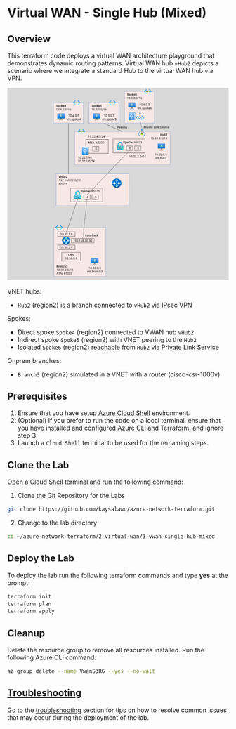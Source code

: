 
# Virtual WAN - Single Hub (Mixed)

## Overview

This terraform code deploys a virtual WAN architecture playground that demonstrates dynamic routing patterns. Virtual WAN hub `vHub2` depicts a scenario where we integrate a standard Hub to the virtual WAN hub via VPN.

![Virtual WAN - Single Hub (Mixed)](../../images/vwan-single-hub-mixed.png)

VNET hubs:
 - `Hub2` (region2) is a branch connected to `vHub2` via IPsec VPN

 Spokes:
 - Direct spoke `Spoke4` (region2) connected to VWAN hub `vHub2`
 - Indirect spoke `Spoke5` (region2) with VNET peering to the `Hub2`
 - Isolated `Spoke6` (region2) reachable from `Hub2` via Private Link Service

 Onprem branches:
 - `Branch3` (region2) simulated in a VNET with a router (cisco-csr-1000v)

## Prerequisites

1. Ensure that you have setup [Azure Cloud Shell](https://learn.microsoft.com/en-us/azure/cloud-shell/overview) environment.
2. (Optional) If you prefer to run the code on a local terminal, ensure that you have installed and configured [Azure CLI](https://learn.microsoft.com/en-us/cli/azure/install-azure-cli) and [Terraform](https://developer.hashicorp.com/terraform/tutorials/aws-get-started/install-cli), and ignore step 3.
3. Launch a `Cloud Shell` terminal to be used for the remaining steps.

## Clone the Lab

Open a Cloud Shell terminal and run the following command:
1. Clone the Git Repository for the Labs
```sh
git clone https://github.com/kaysalawu/azure-network-terraform.git
```

2. Change to the lab directory
```sh
cd ~/azure-network-terraform/2-virtual-wan/3-vwan-single-hub-mixed
```

## Deploy the Lab

To deploy the lab run the following terraform commands and type **yes** at the prompt:
```sh
terraform init
terraform plan
terraform apply
```

## Cleanup

Delete the resource group to remove all resources installed. Run the following Azure CLI command:

```sh
az group delete --name VwanS3RG --yes --no-wait
```

## [Troubleshooting](../../troubleshooting/)

Go to the [troubleshooting](../../troubleshooting/) section for tips on how to resolve common issues that may occur during the deployment of the lab.
